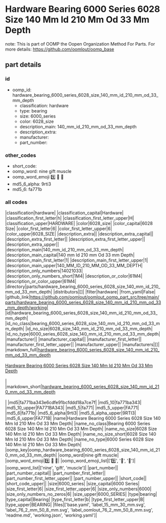 # Hardware Bearing 6000 Series 6028 Size 140 Mm Id 210 Mm Od 33 Mm Depth  

note: This is part of OOMP the Oopen Organization Method For Parts. For more details: https://github.com/oomlout/oomp_base

##  part details





### id
* oomp_id: hardware_bearing_6000_series_6028_size_140_mm_id_210_mm_od_33_mm_depth
  * classification: hardware
  * type: bearing
  * size: 6000_series
  * color: 6028_size
  * description_main: 140_mm_id_210_mm_od_33_mm_depth
  * description_extra: 
  * manufacturer: 
  * part_number: 

### other_codes
* short_code: 
* oomp_word: nine gift muscle
* oomp_word_emoji :nine: :gift: :muscle:
* md5_6_alpha: 9rti3
* md5_6: fa771b

### all codes 
|classification|hardware|
|classification_capital|Hardware|
|classification_first_letter|h|
|classification_first_letter_upper|H|
|classification_upper|HARDWARE|
|color|6028_size|
|color_capital|6028 Size|
|color_first_letter|6|
|color_first_letter_upper|6|
|color_upper|6028_SIZE|
|description_extra||
|description_extra_capital||
|description_extra_first_letter||
|description_extra_first_letter_upper||
|description_extra_upper||
|description_main|140_mm_id_210_mm_od_33_mm_depth|
|description_main_capital|140 mm Id 210 mm Od 33 mm Depth|
|description_main_first_letter|1|
|description_main_first_letter_upper|1|
|description_main_upper|140_MM_ID_210_MM_OD_33_MM_DEPTH|
|description_only_numbers|14021033|
|description_only_numbers_short|1M4|
|description_or_color|61M4|
|description_or_color_upper|61M4|
|directory|parts/hardware_bearing_6000_series_6028_size_140_mm_id_210_mm_od_33_mm_depth|
|distributors|[]|
|filter|hardware|
|from_yaml|False|
|github_link|https://github.com/oomlout/oomlout_oomp_part_src/tree/main/parts/hardware_bearing_6000_series_6028_size_140_mm_id_210_mm_od_33_mm_depth/working|
|id|hardware_bearing_6000_series_6028_size_140_mm_id_210_mm_od_33_mm_depth|
|id_no_class|bearing_6000_series_6028_size_140_mm_id_210_mm_od_33_mm_depth|
|id_no_size|6028_size_140_mm_id_210_mm_od_33_mm_depth|
|id_no_type|6000_series_6028_size_140_mm_id_210_mm_od_33_mm_depth|
|manufacturer||
|manufacturer_capital||
|manufacturer_first_letter||
|manufacturer_first_letter_upper||
|manufacturer_upper||
|manufacturers|[]|
|markdown_full|[hardware_bearing_6000_series_6028_size_140_mm_id_210_mm_od_33_mm_depth](https://github.com/oomlout/oomlout_oomp_part_src/tree/main/parts/hardware_bearing_6000_series_6028_size_140_mm_id_210_mm_od_33_mm_depth/working)<br>[](https://github.com/oomlout/oomlout_oomp_part_src/tree/main/parts/hardware_bearing_6000_series_6028_size_140_mm_id_210_mm_od_33_mm_depth/working)<br>[Hardware Bearing 6000 Series 6028 Size 140 Mm Id 210 Mm Od 33 Mm Depth](https://github.com/oomlout/oomlout_oomp_part_src/tree/main/parts/hardware_bearing_6000_series_6028_size_140_mm_id_210_mm_od_33_mm_depth/working)<br><br>|
|markdown_short|[hardware_bearing_6000_series_6028_size_140_mm_id_210_mm_od_33_mm_depth](https://github.com/oomlout/oomlout_oomp_part_src/tree/main/parts/hardware_bearing_6000_series_6028_size_140_mm_id_210_mm_od_33_mm_depth/working)<br><br>|
|md5|fa771ba343e6cdfe91bcfddd18a7ce7f|
|md5_10|fa771ba343|
|md5_10_upper|FA771BA343|
|md5_5|fa771|
|md5_5_upper|FA771|
|md5_6|fa771b|
|md5_6_alpha|9rti3|
|md5_6_alpha_upper|9RTI3|
|md5_6_upper|FA771B|
|name|Hardware Bearing 6000 Series 6028 Size 140 Mm Id 210 Mm Od 33 Mm Depth|
|name_no_class|Bearing 6000 Series 6028 Size 140 Mm Id 210 Mm Od 33 Mm Depth|
|name_no_size|6028 Size 140 Mm Id 210 Mm Od 33 Mm Depth|
|name_no_size_short|6028 Size 140 Mm Id 210 Mm Od 33 Mm Depth|
|name_no_type|6000 Series 6028 Size 140 Mm Id 210 Mm Od 33 Mm Depth|
|oomp_key|oomp_hardware_bearing_6000_series_6028_size_140_mm_id_210_mm_od_33_mm_depth|
|oomp_word|nine gift muscle|
|oomp_word_emoji|:nine: :gift: :muscle:|
|oomp_word_emoji_list|[':nine:', ':gift:', ':muscle:']|
|oomp_word_list|['nine', 'gift', 'muscle']|
|part_number||
|part_number_capital||
|part_number_first_letter||
|part_number_first_letter_upper||
|part_number_upper||
|short_code||
|short_code_upper||
|size|6000_series|
|size_capital|6000 Series|
|size_first_letter|6|
|size_first_letter_upper|6|
|size_only_numbers|6000|
|size_only_numbers_no_zeros|6|
|size_upper|6000_SERIES|
|type|bearing|
|type_capital|Bearing|
|type_first_letter|b|
|type_first_letter_upper|B|
|type_upper|BEARING|
|files|['base.yaml', 'label_15_mm_30_mm.svg', 'label_76_2_mm_50_8_mm.svg', 'label_oomlout_76_2_mm_50_8_mm.svg', 'readme.md', 'working.json', 'working.yaml']|
